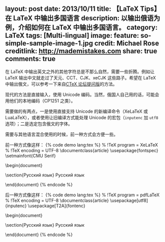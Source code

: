 layout: post
date: 2013/10/11
title: 【LaTeX Tips】在 LaTeX 中输出多国语言
description: 以输出俄语为例，介绍如何在 LaTeX 中输出多国语言。
category: LaTeX
tags: [Multi-lingual]
image:
  feature: so-simple-sample-image-1.jpg
  credit: Michael Rose
  creditlink: http://mademistakes.com
share: true
comments: true
---

在 LaTeX 中输出英文之外的其他字符总是不那么自然，需要一些折腾。例如让 LaTeX 输出中文就走过了天元、CCT、CJK、xeCJK 这些路子。希望在 LaTeX 中输出俄文，可以参考一下来自[CTeX 论坛提问版](http://bbs.ctex.org/forum.php?mod=redirect&goto=findpost&ptid=77068&pid=453126&fromuid=109739)的方法。

<!--more-->

现代的方法是直接输入，使用 Unicode 编码。当然，俄国人自己用的话，可能会用他们的本地编码（CP1251 之类）。

需要做的有两点，一是使用直接支持 Unicode 的新编译命令（XeLaTeX 或 LuaLaTeX），或者使用让旧编译方式能处理 Unicode 的宏包（`inputenc` 加 `utf8` 选项）；二是选定包含俄文的字体。

需要与其他语言混合使用的时候，前一种方式会方便一些。

前一种方式像这样：
{% code demo lang:tex %}
% !TeX program = XeLaTeX
% !TeX encoding = UTF-8
\documentclass{article}
\usepackage{fontspec}
\setmainfont{CMU Serif}

\begin{document}

\section{Русский язык}
Русский язык

\end{document}
{% endcode %}

后一种方式像这样：
{% code demo lang:tex %}
% !TeX program = pdfLaTeX
% !TeX encoding = UTF-8
\documentclass{article}
\usepackage[utf8]{inputenc}
\usepackage[T2A]{fontenc}

\begin{document}

\section{Русский язык}
Русский язык

\end{document}
{% endcode %}
